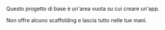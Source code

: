 ﻿Questo progetto di base è un'area vuota su cui creare un'app.

Non offre alcuno scaffolding e lascia tutto nelle tue mani.
